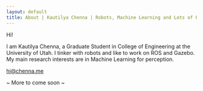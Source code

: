 ```yaml
---
layout: default
title: About | Kautilya Chenna | Robots, Machine Learning and Lots of Hacks.
---
```


Hi!

I am Kautilya Chenna, a Graduate Student in College of Engineering at the University of Utah. I tinker with robots and like to work on ROS and Gazebo. My main research interests are in Machine Learning for perception.

<a href="mailto:hi@chenna.me">hi@chenna.me</a>

~ More to come soon ~
